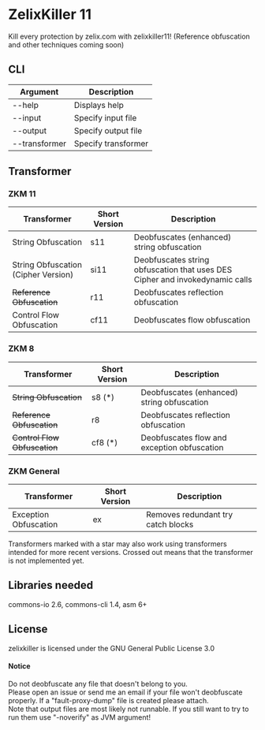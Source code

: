 # ZelixKiller 11
Kill every protection by zelix.com with zelixkiller11! (Reference obfuscation and other techniques coming soon)
## CLI
| Argument | Description |
| --- | --- |
| --help | Displays help |
| --input | Specify input file |
| --output | Specify output file |
| --transformer | Specify transformer |

## Transformer

### ZKM 11

| Transformer | Short Version | Description |
| --- | --- | --- |
| String Obfuscation | s11 | Deobfuscates (enhanced) string obfuscation |
| String Obfuscation (Cipher Version) | si11 | Deobfuscates string obfuscation that uses DES Cipher and invokedynamic calls |
| ~~Reference Obfuscation~~ | r11 | Deobfuscates reflection obfuscation |
| Control Flow Obfuscation | cf11 | Deobfuscates flow obfuscation |

### ZKM 8

| Transformer | Short Version | Description |
| --- | --- | --- |
| ~~String Obfuscation~~ | s8 (*) | Deobfuscates (enhanced) string obfuscation |
| ~~Reference Obfuscation~~ | r8 | Deobfuscates reflection obfuscation |
| ~~Control Flow Obfuscation~~ | cf8 (*) | Deobfuscates flow and exception obfuscation |
### ZKM General

| Transformer | Short Version | Description |
| --- | --- | --- |
| Exception Obfuscation | ex | Removes redundant try catch blocks |

   
   
Transformers marked with a star may also work using transformers intended for more recent versions. 
Crossed out means that the transformer is not implemented yet.
## Libraries needed
commons-io 2.6, commons-cli 1.4, asm 6+

## License
zelixkiller is licensed under the GNU General Public License 3.0

#### Notice
Do not deobfuscate any file that doesn't belong to you.  
Please open an issue or send me an email if your file won't deobfuscate properly. If a "fault-proxy-dump" file is created please attach.   
Note that output files are most likely not runnable. If you still want to try to run them use "-noverify" as JVM argument!